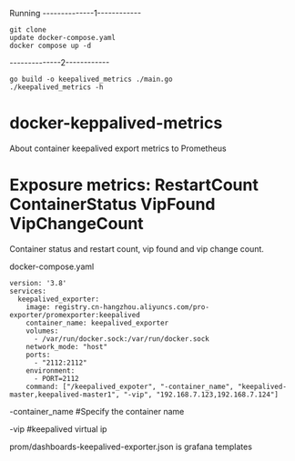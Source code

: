 Running
--------------1------------
```
git clone
update docker-compose.yaml
docker compose up -d
```
--------------2------------
```
go build -o keepalived_metrics ./main.go
./keepalived_metrics -h
```



# docker-keppalived-metrics
About container keepalived export metrics to Prometheus


# Exposure metrics: RestartCount ContainerStatus VipFound VipChangeCount 


Container status and restart count, vip found and vip change count.


docker-compose.yaml
```
version: '3.8'
services:
  keepalived_exporter:
    image: registry.cn-hangzhou.aliyuncs.com/pro-exporter/promexporter:keepalived
    container_name: keepalived_exporter
    volumes:
      - /var/run/docker.sock:/var/run/docker.sock
    network_mode: "host"
    ports:
      - "2112:2112"
    environment:
      - PORT=2112
    command: ["/keepalived_expoter", "-container_name", "keepalived-master,keepalived-master1", "-vip", "192.168.7.123,192.168.7.124"]
```
-container_name #Specify the container name

-vip #keepalived virtual ip


prom/dashboards-keepalived-exporter.json is grafana templates
